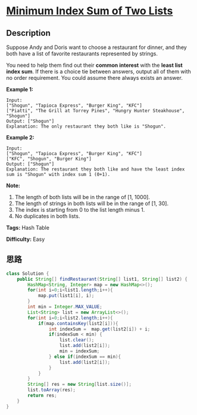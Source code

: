 # [Minimum Index Sum of Two Lists][title]

## Description

Suppose Andy and Doris want to choose a restaurant for dinner, and they both
have a list of favorite restaurants represented by strings.

You need to help them find out their **common interest** with the **least list
index sum**. If there is a choice tie between answers, output all of them with
no order requirement. You could assume there always exists an answer.

**Example 1:**  
            Input:    ["Shogun", "Tapioca Express", "Burger King", "KFC"]    ["Piatti", "The Grill at Torrey Pines", "Hungry Hunter Steakhouse", "Shogun"]    Output: ["Shogun"]    Explanation: The only restaurant they both like is "Shogun".    

**Example 2:**  
            Input:    ["Shogun", "Tapioca Express", "Burger King", "KFC"]    ["KFC", "Shogun", "Burger King"]    Output: ["Shogun"]    Explanation: The restaurant they both like and have the least index sum is "Shogun" with index sum 1 (0+1).    

**Note:**  

  1. The length of both lists will be in the range of [1, 1000].
  2. The length of strings in both lists will be in the range of [1, 30].
  3. The index is starting from 0 to the list length minus 1.
  4. No duplicates in both lists.


**Tags:** Hash Table

**Difficulty:** Easy

## 思路

``` java
class Solution {
    public String[] findRestaurant(String[] list1, String[] list2) {
        HashMap<String, Integer> map = new HashMap<>();
        for(int i=0;i<list1.length;i++){
            map.put(list1[i], i);
        }
        int min = Integer.MAX_VALUE;
        List<String> list = new ArrayList<>();
        for(int i=0;i<list2.length;i++){
            if(map.containsKey(list2[i])){
                int indexSum =  map.get(list2[i]) + i;
                if(indexSum < min) {
                    list.clear();
                    list.add(list2[i]);
                    min = indexSum;
                } else if(indexSum == min){
                    list.add(list2[i]);
                }
            }
        }
        String[] res = new String[list.size()];
        list.toArray(res);
        return res;
    }
}
```

[title]: https://leetcode.com/problems/minimum-index-sum-of-two-lists
